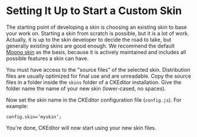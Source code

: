 <!--
Copyright (c) 2003-2015, CKSource - Frederico Knabben. All rights reserved.
For licensing, see LICENSE.md.
-->

# Setting It Up to Start a Custom Skin

The starting point of developing a skin is choosing an existing skin to base
your work on. Starting a skin from scratch is possible, but it is a lot of work.
Actually, it is up to the skin developer to decide the road to take, but
generally existing skins are good enough. We recommend the default
[Moono skin](#!/guide/skin_sdk_intro-section-2) as the basis, because it is
actively maintained and includes all possible features a skin can have.

You must have access to the "source files" of the selected skin. Distribution
files are usually optimized for final use and are unreadable. Copy the source
files in a folder inside the <code>skins</code> folder of a CKEditor
installation. Give the folder name the name of your new skin (lower-cased, no
spaces).

Now set the skin name in the CKEditor configuration file
(<code>config.js</code>). For example:

	config.skin=’myskin’;

You're done, CKEditor will now start using your new skin files.
